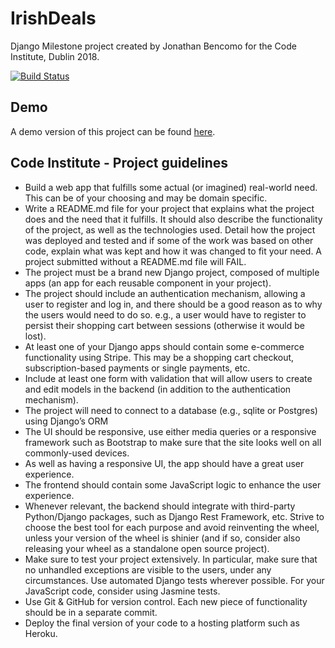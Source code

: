 # IrishDeals

Django Milestone project created by Jonathan Bencomo for the Code Institute, Dublin 2018.

[![Build Status](https://travis-ci.org/Bencomo/irishdeals.svg?branch=master)](https://travis-ci.org/Bencomo/irishdeals)

## Demo

A demo version of this project can be found [here](https://irishdeals.herokuapp.com/).

## Code Institute - Project guidelines

 - Build a web app that fulfills some actual (or imagined) real-world need. This can be of your choosing and may be domain specific.
 - Write a README.md file for your project that explains what the project does and the need that it fulfills. It should also describe the functionality of the project, as well as the technologies used. Detail how the project was deployed and tested and if some of the work was based on other code, explain what was kept and how it was changed to fit your need. A project submitted without a README.md file will FAIL.
 - The project must be a brand new Django project, composed of multiple apps (an app for each reusable component in your project).
 - The project should include an authentication mechanism, allowing a user to register and log in, and there should be a good reason as to why the users would need to do so. e.g., a user would have to register to persist their shopping cart between sessions (otherwise it would be lost).
 - At least one of your Django apps should contain some e-commerce functionality using Stripe. This may be a shopping cart checkout, subscription-based payments or single payments, etc.
 - Include at least one form with validation that will allow users to create and edit models in the backend (in addition to the authentication mechanism).
 - The project will need to connect to a database (e.g., sqlite or Postgres) using Django’s ORM
 - The UI should be responsive, use either media queries or a responsive framework such as Bootstrap to make sure that the site looks well on all commonly-used devices.
 - As well as having a responsive UI, the app should have a great user experience.
 - The frontend should contain some JavaScript logic to enhance the user experience.
 - Whenever relevant, the backend should integrate with third-party Python/Django packages, such as Django Rest Framework, etc. Strive to choose the best tool for each purpose and avoid reinventing the wheel, unless your version of the wheel is shinier (and if so, consider also releasing your wheel as a standalone open source project).
 - Make sure to test your project extensively. In particular, make sure that no unhandled exceptions are visible to the users, under any circumstances. Use automated Django tests wherever possible. For your JavaScript code, consider using Jasmine tests.
 - Use Git & GitHub for version control. Each new piece of functionality should be in a separate commit.
 - Deploy the final version of your code to a hosting platform such as Heroku.
